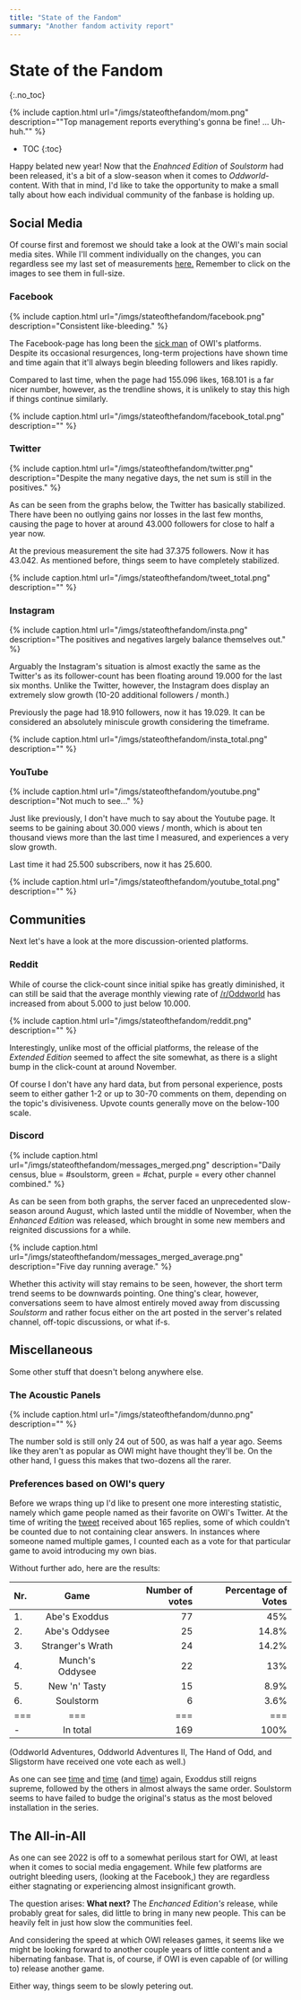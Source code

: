 ```yaml
---
title: "State of the Fandom"
summary: "Another fandom activity report"
---
```


<style>
.floater .figure_box:nth-child(1), #markdown-toc {
    float: right;
    margin-left: 1rem;
}
</style>

# State of the Fandom
{:.no_toc}

{% include caption.html url="/imgs/stateofthefandom/mom.png" description="\"Top management reports
everything's gonna be fine! ... Uh-huh.\"" %}

- TOC
{:toc}

Happy belated new year! Now that the _Enahnced Edition_ of _Soulstorm_ had been released, it's a bit
of a slow-season when it comes to _Oddworld_-content. With that in mind, I'd like to take the
opportunity to make a small tally about how each individual community of the fanbase is holding up.

## Social Media

Of course first and foremost we should take a look at the OWI's main social media sites. While I'll
comment individually on the changes, you can regardless see my last set of measurements
[here.](/activity) Remember to click on the images to see them in full-size.

### Facebook

<div class="floater" markdown=1>

{% include caption.html url="/imgs/stateofthefandom/facebook.png" description="Consistent like-bleeding." %}

The Facebook-page has long been the [sick man](https://en.wikipedia.org/wiki/Sick_man_of_Europe) of
OWI's platforms. Despite its occasional resurgences, long-term projections have shown time and time
again that it'll always begin bleeding followers and likes rapidly.

Compared to last time, when the page had 155.096 likes, 168.101 is a far nicer number, however, as
the trendline shows, it is unlikely to stay this high if things continue similarly.

{% include caption.html url="/imgs/stateofthefandom/facebook_total.png" description="" %}

</div>

### Twitter

<div class="floater" markdown=1>

{% include caption.html url="/imgs/stateofthefandom/twitter.png" description="Despite the many
negative days, the net sum is still in the positives." %}

As can be seen from the graphs below, the Twitter has basically stabilized. There have been no
outlying gains nor losses in the last few months, causing the page to hover at around 43.000
followers for close to half a year now.

At the previous measurement the site had 37.375 followers. Now it has 43.042. As mentioned before,
things seem to have completely stabilized.

{% include caption.html url="/imgs/stateofthefandom/tweet_total.png" description="" %}

</div>

### Instagram

<div class="floater" markdown=1>

{% include caption.html url="/imgs/stateofthefandom/insta.png" description="The positives and
negatives largely balance themselves out." %}

Arguably the Instagram's situation is almost exactly the same as the Twitter's as its follower-count
has been floating around 19.000 for the last six months. Unlike the Twitter, however, the Instagram
does display an extremely slow growth (10-20 additional followers / month.)

Previously the page had 18.910 followers, now it has 19.029. It can be considered an absolutely
miniscule growth considering the timeframe.

{% include caption.html url="/imgs/stateofthefandom/insta_total.png" description="" %}

</div>

### YouTube

<div class="floater" markdown=1>

{% include caption.html url="/imgs/stateofthefandom/youtube.png" description="Not much to see..." %}

Just like previously, I don't have much to say about the Youtube page. It seems to be gaining about
30.000 views / month, which is about ten thousand views more than the last time I measured, and
experiences a very slow growth.

Last time it had 25.500 subscribers, now it has 25.600.

{% include caption.html url="/imgs/stateofthefandom/youtube_total.png" description="" %}

</div>

## Communities

Next let's have a look at the more discussion-oriented platforms.

### Reddit

While of course the click-count since initial spike has greatly diminished, it can still be said
that the average monthly viewing rate of [/r/Oddworld](https://reddit.com/r/Oddworld) has increased
from about 5.000 to just below 10.000.

{% include caption.html url="/imgs/stateofthefandom/reddit.png" description="" %}

Interestingly, unlike most of the official platforms, the release of the _Extended Edition_ seemed
to affect the site somewhat, as there is a slight bump in the click-count at around November.

Of course I don't have any hard data, but from personal experience, posts seem to either gather 1-2
or up to 30-70 comments on them, depending on the topic's divisiveness. Upvote counts generally move
on the below-100 scale.

### Discord

{% include caption.html url="/imgs/stateofthefandom/messages_merged.png" description="Daily census,
blue = #soulstorm, green = #chat, purple = every other channel combined." %}

As can be seen from both graphs, the server faced an unprecedented slow-season around August, which
lasted until the middle of November, when the _Enhanced Edition_ was released, which brought in some
new members and reignited discussions for a while.

{% include caption.html url="/imgs/stateofthefandom/messages_merged_average.png" description="Five
day running average." %}

Whether this activity will stay remains to be seen, however, the short term trend seems to be
downwards pointing. One thing's clear, however, conversations seem to have almost entirely moved
away from discussing *Soulstorm* and rather focus either on the art posted in the server's related
channel, off-topic discussions, or what if-s. 

## Miscellaneous

Some other stuff that doesn't belong anywhere else.

### The Acoustic Panels

{% include caption.html url="/imgs/stateofthefandom/dunno.png" description="" %}

The number sold is still only 24 out of 500, as was half a year ago. Seems like they aren't as
popular as OWI might have thought they'll be. On the other hand, I guess this makes that two-dozens
all the rarer.

### Preferences based on OWI's query

Before we wraps thing up I'd like to present one more interesting statistic, namely which game
people named as their favorite on OWI's Twitter. At the time of writing the
[tweet](https://twitter.com/OddworldInc/status/1480607373316214786) received about 165 replies, some
of which couldn't be counted due to not containing clear answers. In instances where someone named
multiple games, I counted each as a vote for that particular game to avoid introducing my own bias.

Without further ado, here are the results:

| Nr. |       Game       | Number of votes | Percentage of Votes |
| :-- | :--------------: | --------------: | ------------------: |
| 1.  |  Abe's Exoddus   |              77 |                 45% |
| 2.  |  Abe's Oddysee   |              25 |               14.8% |
| 3.  | Stranger's Wrath |              24 |               14.2% |
| 4.  | Munch's Oddysee  |              22 |                 13% |
| 5.  |  New 'n' Tasty   |              15 |                8.9% |
| 6.  |    Soulstorm     |               6 |                3.6% |
| === |       ===        |             === |                 === |
| -   |     In total     |             169 |                100% |

(Oddworld Adventures, Oddworld Adventures II, The Hand of Odd, and Sligstorm have received one vote
each as well.)

As one can see [time](/newsurvey) and [time](/swgiveaway) (and [time](/survey)) again, Exoddus still
reigns supreme, followed by the others in almost always the same order. Soulstorm seems to have
failed to budge the original's status as the most beloved installation in the series.

## The All-in-All

As one can see 2022 is off to a somewhat perilous start for OWI, at least when it comes to social
media engagement. While few platforms are outright bleeding users, (looking at the Facebook,) they
are regardless either stagnating or experiencing almost insignificant growth.

The question arises: **What next?** The *Enchanced Edition's* release, while probably great for sales,
did little to bring in many new people. This can be heavily felt in just how slow the communities
feel.

And considering the speed at which OWI releases games, it seems like we might be looking forward to
another couple years of little content and a hibernating fanbase. That is, of course, if OWI is even
capable of (or willing to) release another game.

Either way, things seem to be slowly petering out.